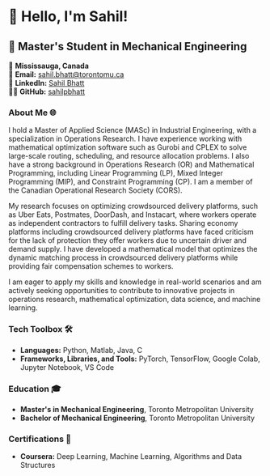 # 👋 Hello, I'm Sahil!

## 🚀 Master's Student in Mechanical Engineering 

📍 **Mississauga, Canada**  
📧 **Email:** [sahil.bhatt@torontomu.ca](mailto:sahil.bhatt@torontomu.ca)  
🔗 **LinkedIn:** [Sahil Bhatt](https://linkedin.com/in/sahilpbhatt)  
👨‍💻 **GitHub:** [sahilpbhatt](https://github.com/sahilpbhatt)


### About Me 🌐

I hold a Master of Applied Science (MASc) in Industrial Engineering, with a specialization in Operations Research. I have experience working with mathematical optimization software such as Gurobi and CPLEX to solve large-scale routing, scheduling, and resource allocation problems. I also have a strong background in Operations Research (OR) and Mathematical Programming, including Linear Programming (LP), Mixed Integer Programming (MIP), and Constraint Programming (CP). I am a member of the Canadian Operational Research Society (CORS). 

My research focuses on optimizing crowdsourced delivery platforms, such as Uber Eats, Postmates, DoorDash, and Instacart, where workers operate as independent contractors to fulfill delivery tasks. Sharing economy platforms including crowdsourced delivery platforms have faced criticism for the lack of protection they offer workers due to uncertain driver and demand supply. I have developed a mathematical model that optimizes the dynamic matching process in crowdsourced delivery platforms while providing fair compensation schemes to workers.

I am eager to apply my skills and knowledge in real-world scenarios and am actively seeking opportunities to contribute to innovative projects in operations research, mathematical optimization, data science, and machine learning.
 
### Tech Toolbox 🛠️
- **Languages:** Python, Matlab, Java, C 
- **Frameworks, Libraries, and Tools:** PyTorch, TensorFlow, Google Colab, Jupyter Notebook, VS Code 

### Education 🎓
- **Master's in Mechanical Engineering**, Toronto Metropolitan University 
- **Bachelor of Mechanical Engineering**, Toronto Metropolitan University 

### Certifications 📜
- **Coursera:** Deep Learning, Machine Learning, Algorithms and Data Structures 
 

